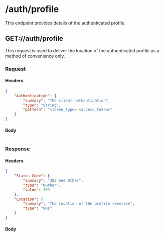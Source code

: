 # /auth/profile
This endpoint provides details of the authenticated profile.

## GET://auth/profile
This request is used to deliver the location of the authenticated profile as a method of convenience only.
### Request
#### Headers
```json
{
    "Authentication": {
        "summary": "The client authentication",
        "type": "String",
        "pattern": "<token_type> <access_token>"
    }
}
```
#### Body
```json
```

### Response
#### Headers
```json
{
    "Status Code": {
        "summary": "303 See Other",
        "type": "Number",
        "value": 303
    },
    "Location": {
        "summary": "The location of the profile resource",
        "type": "URI"
    }
}
```
#### Body
```json
```
